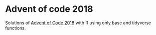 # Advent of code 2018
Solutions of [Advent of Code 2018](https://adventofcode.com/2018) with R using only base and tidyverse functions. 
